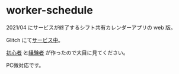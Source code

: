 # worker-schedule

2021/04 にサービスが終了するシフト共有カレンダーアプリの web 版。

Glitch にて[サービス中](https://worker-schedule.com/)。

[初心者](https://github.com/grady1218) ~~と[経験者](https://github.com/sosyan6)~~ が作ったので大目に見てください。

PC微対応です。
